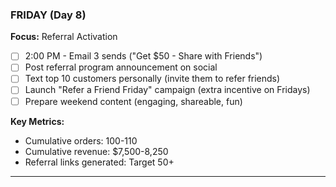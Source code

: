 ### FRIDAY (Day 8)

**Focus:** Referral Activation

- [ ] 2:00 PM - Email 3 sends ("Get $50 - Share with Friends")
- [ ] Post referral program announcement on social
- [ ] Text top 10 customers personally (invite them to refer friends)
- [ ] Launch "Refer a Friend Friday" campaign (extra incentive on Fridays)
- [ ] Prepare weekend content (engaging, shareable, fun)

**Key Metrics:**

- Cumulative orders: 100-110
- Cumulative revenue: $7,500-8,250
- Referral links generated: Target 50+

---
